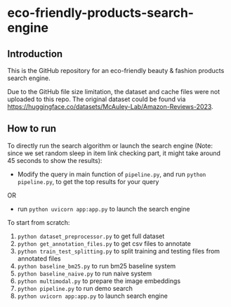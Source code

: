 # eco-friendly-products-search-engine
## Introduction
This is the GitHub repository for an eco-friendly beauty & fashion products search engine. 

Due to the GitHub file size limitation, the dataset and cache files were not uploaded to this 
repo. The original dataset could be found via https://huggingface.co/datasets/McAuley-Lab/Amazon-Reviews-2023.

## How to run
To directly run the search algorithm or launch the search engine (Note: since we set 
random sleep in item link checking part, it might take around 45 seconds to show the 
results):

- Modify the query in main function of `pipeline.py`, and run `python pipeline.py`, 
to get the top results for your query

OR

- run `python uvicorn app:app.py` to launch the search engine

To start from scratch:

1. `python dataset_preprocessor.py` to get full dataset
2. `python get_annotation_files.py` to get csv files to annotate
3. `python train_test_splitting.py` to split training and testing files from annotated files
4. `python baseline_bm25.py` to run bm25 baseline system
5. `python baseline_naive.py` to run naive system
6. `python multimodal.py` to prepare the image embeddings
7. `python pipeline.py` to run demo search
8. `python uvicorn app:app.py` to launch search engine
